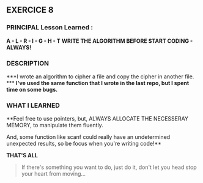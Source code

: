 ## EXERCICE 8

### PRINCIPAL Lesson Learned :

**A - L - R - I - G - H - T**
**WRITE THE ALGORITHM BEFORE START CODING - ALWAYS!**

### DESCRIPTION

***I wrote an algorithm to cipher a file and copy the cipher in another file. ***
**I've used the same function that I wrote in the last repo, but I spent time on 
some bugs.**

### WHAT I LEARNED

**Feel free to use pointers, but, ALWAYS ALLOCATE THE NECESSERAY MEMORY, to manipulate
them fluently.

And, some function like scanf could really have an undetermined unexpected results, so
be focus when you're writing code!**

**THAT'S ALL**

> If there's something you want to do, just do it, don't let you head stop your heart from moving...

